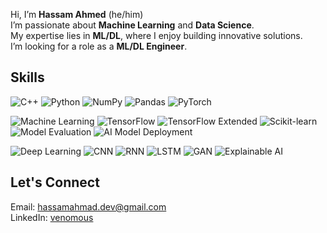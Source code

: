 
Hi, I’m **Hassam Ahmed** (he/him)  
I’m passionate about **Machine Learning** and **Data Science**.  
My expertise lies in **ML/DL**, where I enjoy building innovative solutions.  
I’m looking for a role as a **ML/DL Engineer**.  



## Skills
![C++](https://img.shields.io/badge/-C++-00599C?style=flat-square&logo=c%2B%2B&logoColor=white)
![Python](https://img.shields.io/badge/-Python-3776AB?style=flat-square&logo=python&logoColor=white)
![NumPy](https://img.shields.io/badge/-NumPy-013243?style=flat-square&logo=numpy&logoColor=white)
![Pandas](https://img.shields.io/badge/-Pandas-150458?style=flat-square&logo=pandas&logoColor=white)
![PyTorch](https://img.shields.io/badge/-PyTorch-EE4C2C?style=flat-square&logo=pytorch&logoColor=white)

![Machine Learning](https://img.shields.io/badge/-Machine%20Learning-F5A623?style=flat-square)
![TensorFlow](https://img.shields.io/badge/-TensorFlow-E04D01?style=flat-square&logo=tensorflow&logoColor=white)
![TensorFlow Extended](https://img.shields.io/badge/-TFX-FF6F20?style=flat-square&logo=tensorflow&logoColor=white)
![Scikit-learn](https://img.shields.io/badge/-scikit--learn-F7931E?style=flat-square&logo=scikit-learn&logoColor=white)
![Model Evaluation](https://img.shields.io/badge/-Model%20Evaluation-1F77B4?style=flat-square)
![AI Model Deployment](https://img.shields.io/badge/-AI%20Model%20Deployment-7B6BFF?style=flat-square)

![Deep Learning](https://img.shields.io/badge/-Deep%20Learning-6C63FF?style=flat-square)
![CNN](https://img.shields.io/badge/-CNN-3B4CC0?style=flat-square)
![RNN](https://img.shields.io/badge/-RNN-FF8C00?style=flat-square)
![LSTM](https://img.shields.io/badge/-LSTM-FF69B4?style=flat-square)
![GAN](https://img.shields.io/badge/-GAN-0D74FF?style=flat-square)
![Explainable AI](https://img.shields.io/badge/-EXAI-6AB5F2?style=flat-square)

## Let's Connect
Email: [hassamahmad.dev@gmail.com](mailto:hassamahmad.dev@gmail.com)  
LinkedIn: [venomous](https://www.linkedin.com/in/venomous)
